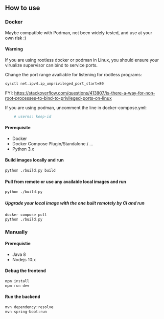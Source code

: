## How to use

### Docker

Maybe compatible with Podman, not been widely tested, and use at your own risk :)

#### Warning

If you are using rootless docker or podman in Linux, you should ensure your virualize supervisor can bind to service ports.

Change the port range availiable for listening for rootless programs: 

```bash
sysctl net.ipv4.ip_unprivileged_port_start=80
```

FYI: https://stackoverflow.com/questions/413807/is-there-a-way-for-non-root-processes-to-bind-to-privileged-ports-on-linux

If you are using podman, uncomment the line in docker-compose.yml: 

```yml
    # userns: keep-id
```

#### Prerequisite

- Docker
- Docker Compose Plugin/Standalone / ...
- Python 3.x

#### Build images locally and run
```bash
python ./build.py build
```

#### Pull from remote or use any available local images and run
```bash
python ./build.py
```

##### Upgrade your local image with the one built remotely by CI and run
```bash
docker compose pull
python ./build.py
```

### Manually

#### Prerequistie

- Java 8
- Nodejs 10.x

#### Debug the frontend
```bash
npm install
npm run dev
```

#### Run the backend
```bash
mvn dependency:resolve
mvn spring-boot:run
```
